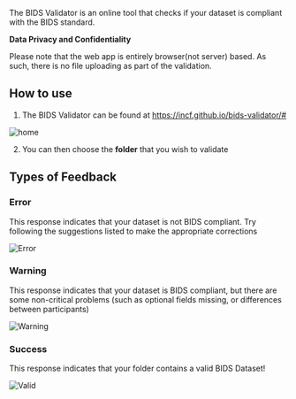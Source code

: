 
The BIDS Validator is an online tool that checks if your dataset is compliant with the BIDS standard.


**Data Privacy and Confidentiality** 

Please note that the web app is entirely browser(not server) based. As such, there is no file uploading as part of the validation.

## How to use

1) The BIDS Validator can be found at https://incf.github.io/bids-validator/#

![home](https://i.imgur.com/YD38eTE.png)

2) You can then choose the **folder** that you wish to validate

## Types of Feedback

### Error

This response indicates that your dataset is not BIDS compliant. Try following the suggestions listed to make the appropriate corrections

![Error](https://i.imgur.com/PEz9hbd.png)

### Warning

This response indicates that your dataset is BIDS compliant, but there are some non-critical problems (such as optional fields missing, or differences between participants)

![Warning](https://i.imgur.com/Gqwc1q9.png)

### Success

This response indicates that your folder contains a valid BIDS Dataset!

![Valid](https://i.imgur.com/DPFVXOR.png)